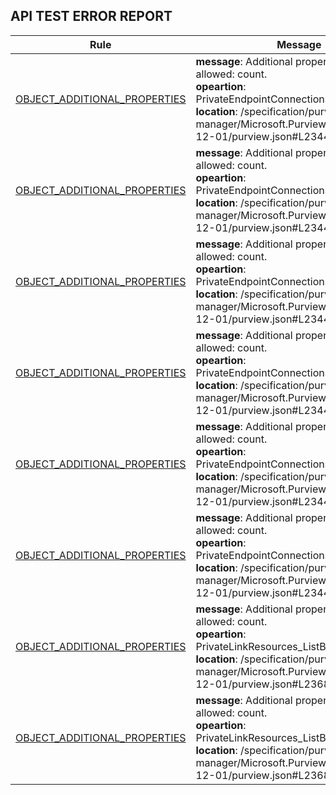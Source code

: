 ## API TEST ERROR REPORT<br>
|Rule|Message|
|---|---|
|[OBJECT_ADDITIONAL_PROPERTIES](https://github.com/Azure/azure-rest-api-specs/blob/main/documentation/Semantic-and-Model-Violations-Reference.md#object_additional_properties)|**message**: Additional properties not allowed: count.<br>**opeartion**: PrivateEndpointConnections_ListByAccount<br>**location**: /specification/purview/resource-manager/Microsoft.Purview/stable/2021-12-01/purview.json#L2344
|[OBJECT_ADDITIONAL_PROPERTIES](https://github.com/Azure/azure-rest-api-specs/blob/main/documentation/Semantic-and-Model-Violations-Reference.md#object_additional_properties)|**message**: Additional properties not allowed: count.<br>**opeartion**: PrivateEndpointConnections_ListByAccount<br>**location**: /specification/purview/resource-manager/Microsoft.Purview/stable/2021-12-01/purview.json#L2344
|[OBJECT_ADDITIONAL_PROPERTIES](https://github.com/Azure/azure-rest-api-specs/blob/main/documentation/Semantic-and-Model-Violations-Reference.md#object_additional_properties)|**message**: Additional properties not allowed: count.<br>**opeartion**: PrivateEndpointConnections_ListByAccount<br>**location**: /specification/purview/resource-manager/Microsoft.Purview/stable/2021-12-01/purview.json#L2344
|[OBJECT_ADDITIONAL_PROPERTIES](https://github.com/Azure/azure-rest-api-specs/blob/main/documentation/Semantic-and-Model-Violations-Reference.md#object_additional_properties)|**message**: Additional properties not allowed: count.<br>**opeartion**: PrivateEndpointConnections_ListByAccount<br>**location**: /specification/purview/resource-manager/Microsoft.Purview/stable/2021-12-01/purview.json#L2344
|[OBJECT_ADDITIONAL_PROPERTIES](https://github.com/Azure/azure-rest-api-specs/blob/main/documentation/Semantic-and-Model-Violations-Reference.md#object_additional_properties)|**message**: Additional properties not allowed: count.<br>**opeartion**: PrivateEndpointConnections_ListByAccount<br>**location**: /specification/purview/resource-manager/Microsoft.Purview/stable/2021-12-01/purview.json#L2344
|[OBJECT_ADDITIONAL_PROPERTIES](https://github.com/Azure/azure-rest-api-specs/blob/main/documentation/Semantic-and-Model-Violations-Reference.md#object_additional_properties)|**message**: Additional properties not allowed: count.<br>**opeartion**: PrivateEndpointConnections_ListByAccount<br>**location**: /specification/purview/resource-manager/Microsoft.Purview/stable/2021-12-01/purview.json#L2344
|[OBJECT_ADDITIONAL_PROPERTIES](https://github.com/Azure/azure-rest-api-specs/blob/main/documentation/Semantic-and-Model-Violations-Reference.md#object_additional_properties)|**message**: Additional properties not allowed: count.<br>**opeartion**: PrivateLinkResources_ListByAccount<br>**location**: /specification/purview/resource-manager/Microsoft.Purview/stable/2021-12-01/purview.json#L2368
|[OBJECT_ADDITIONAL_PROPERTIES](https://github.com/Azure/azure-rest-api-specs/blob/main/documentation/Semantic-and-Model-Violations-Reference.md#object_additional_properties)|**message**: Additional properties not allowed: count.<br>**opeartion**: PrivateLinkResources_ListByAccount<br>**location**: /specification/purview/resource-manager/Microsoft.Purview/stable/2021-12-01/purview.json#L2368
